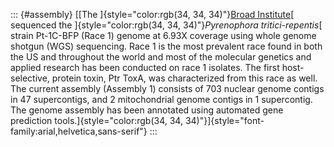 ::: {#assembly}
[[The ]{style="color:rgb(34, 34, 34)"}[Broad
Institute](http://www.broad.mit.edu/annotation/genome/pyrenophora_tritici_repentis)[
sequenced the ]{style="color:rgb(34, 34, 34)"}*Pyrenophora
tritici-repentis*[ strain Pt-1C-BFP (Race 1) genome at 6.93X coverage
using whole genome shotgun (WGS) sequencing. Race 1 is the most
prevalent race found in both the US and throughout the world and most of
the molecular genetics and applied research has been conducted on race 1
isolates. The first host-selective, protein toxin, Ptr ToxA, was
characterized from this race as well. The current assembly (Assembly 1)
consists of 703 nuclear genome contigs in 47 supercontigs, and 2
mitochondrial genome contigs in 1 supercontig. The genome assembly has
been annotated using automated gene prediction
tools.]{style="color:rgb(34, 34, 34)"}]{style="font-family:arial,helvetica,sans-serif"}
:::
